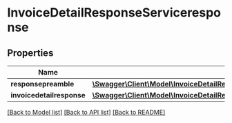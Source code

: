 # InvoiceDetailResponseServiceresponse

## Properties
Name | Type | Description | Notes
------------ | ------------- | ------------- | -------------
**responsepreamble** | [**\Swagger\Client\Model\InvoiceDetailResponseServiceresponseResponsepreamble**](InvoiceDetailResponseServiceresponseResponsepreamble.md) |  | [optional] 
**invoicedetailresponse** | [**\Swagger\Client\Model\InvoiceDetailResponseServiceresponseInvoicedetailresponse**](InvoiceDetailResponseServiceresponseInvoicedetailresponse.md) |  | [optional] 

[[Back to Model list]](../../README.md#documentation-for-models) [[Back to API list]](../../README.md#documentation-for-api-endpoints) [[Back to README]](../../README.md)

